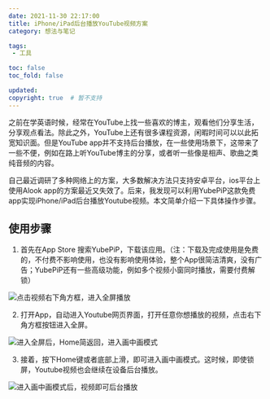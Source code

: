 ```yaml
---
date: 2021-11-30 22:17:00
title: iPhone/iPad后台播放YouTube视频方案
category: 想法与笔记

tags:
 - 工具

toc: false
toc_fold: false

updated: 
copyright: true  # 暂不支持
---
```


之前在学英语时候，经常在YouTube上找一些喜欢的博主，观看他们分享生活，分享观点看法。除此之外，YouTube上还有很多课程资源，闲暇时间可以以此拓宽知识面。但是YouTube app并不支持后台播放，在一些使用场景下，这带来了一些不便，例如在路上听YouTube博主的分享，或者听一些像是相声、歌曲之类纯音频的内容。

自己最近调研了多种网络上的方案，大多数解决方法只支持安卓平台，ios平台上使用Alook app的方案最近又失效了。后来，我发现可以利用YubePiP这款免费app实现iPhone/iPad后台播放Youtube视频。本文简单介绍一下具体操作步骤。

<!--more-->

## 使用步骤

1. 首先在App Store 搜索YubePiP，下载该应用。（注：下载及完成使用是免费的，不付费不影响使用，也没有影响使用体验，整个App很简洁清爽，没有广告；YubePiP还有一些高级功能，例如多个视频小窗同时播放，需要付费解锁）

![点击视频右下角方框，进入全屏播放](https://z3.ax1x.com/2021/11/30/o3hPo9.png)

2. 打开App，自动进入Youtube网页界面，打开任意你想播放的视频，点击右下角方框按钮进入全屏。

![进入全屏后，Home简返回，进入画中画模式](https://z3.ax1x.com/2021/11/30/o34t91.png)

3. 接着，按下Home键或者底部上滑，即可进入画中画模式。这时候，即使锁屏，Youtube视频也会继续在设备后台播放。

![进入画中画模式后，视频即可后台播放](https://z3.ax1x.com/2021/11/30/o3oVtH.png)

